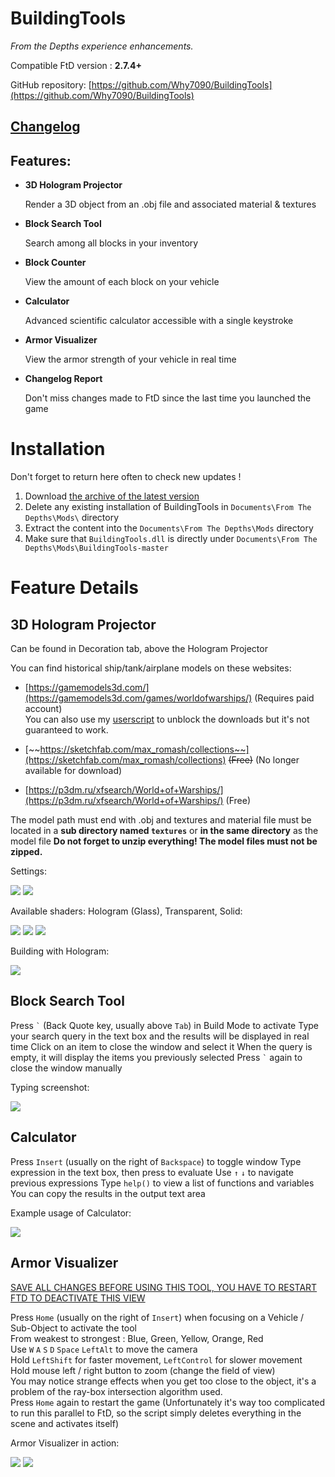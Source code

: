 BuildingTools
=====

*From the Depths experience enhancements.*

Compatible FtD version : **2.7.4+**

GitHub repository: [https://github.com/Why7090/BuildingTools](https://github.com/Why7090/BuildingTools)

[Changelog](https://github.com/Why7090/BuildingTools/blob/master/changelog.txt)
---

Features:
-----

- **3D Hologram Projector**  
  
    Render a 3D object from an .obj file and associated material & textures

- **Block Search Tool**  
  
    Search among all blocks in your inventory

- **Block Counter**  
  
    View the amount of each block on your vehicle

- **Calculator**  
  
    Advanced scientific calculator accessible with a single keystroke

- **Armor Visualizer**  
  
    View the armor strength of your vehicle in real time

- **Changelog Report**  
  
    Don't miss changes made to FtD since the last time you launched the game

Installation
=====

Don't forget to return here often to check new updates !

1. Download [the archive of the latest version](https://github.com/Why7090/BuildingTools/archive/master.zip)
2. Delete any existing installation of BuildingTools in `Documents\From The Depths\Mods\` directory
3. Extract the content into the `Documents\From The Depths\Mods` directory
4. Make sure that `BuildingTools.dll` is directly under `Documents\From The Depths\Mods\BuildingTools-master`

Feature Details
=====

3D Hologram Projector
-----

Can be found in Decoration tab, above the Hologram Projector

You can find historical ship/tank/airplane models on these websites:

- [https://gamemodels3d.com/](https://gamemodels3d.com/games/worldofwarships/) (Requires paid account)   
  You can also use my [userscript](https://greasyfork.org/zh-CN/scripts/406227-unblock-gamemodels3d) to unblock the downloads but it's not guaranteed to work.

- [~~https://sketchfab.com/max_romash/collections~~](https://sketchfab.com/max_romash/collections) ~~(Free)~~ (No longer available for download)

- [https://p3dm.ru/xfsearch/World+of+Warships/](https://p3dm.ru/xfsearch/World+of+Warships/) (Free)

The model path must end with .obj and textures and material file must be located in a **sub directory named `textures`** or **in the same directory** as the model file
**Do not forget to unzip everything! The model files must not be zipped.**

Settings:

[![](https://i.imgur.com/OYwLA1dl.jpg)](https://i.imgur.com/OYwLA1d.jpg) [![](https://i.imgur.com/eCpfUVPl.jpg)](https://i.imgur.com/eCpfUVP.jpg)

Available shaders: Hologram (Glass), Transparent, Solid:

[![](https://i.imgur.com/UpMmzjHm.jpg)](https://i.imgur.com/UpMmzjH.jpg) [![](https://i.imgur.com/XzBF9m0m.jpg)](https://i.imgur.com/XzBF9m0.jpg) [![](https://i.imgur.com/2x3sBhGm.jpg)](https://i.imgur.com/2x3sBhG.jpg)

Building with Hologram:

[![](https://i.imgur.com/hhDehMdl.jpg)](https://i.imgur.com/hhDehMd.jpg)

Block Search Tool
-----

Press `` ` `` (Back Quote key, usually above `Tab`) in Build Mode to activate
Type your search query in the text box and the results will be displayed in real time
Click on an item to close the window and select it
When the query is empty, it will display the items you previously selected
Press `` ` `` again to close the window manually

Typing screenshot:

[![](https://media.giphy.com/media/S9EjFTpMFzrSmU5x7S/giphy.gif)](https://i.imgur.com/iLmL9ZG.gif)

Calculator
-----

Press `Insert` (usually on the right of `Backspace`) to toggle window
Type expression in the text box, then press <Enter> to evaluate
Use `↑` `↓` to navigate previous expressions
Type `help()` to view a list of functions and variables
You can copy the results in the output text area

Example usage of Calculator:

[![](https://i.imgur.com/sTeMcoel.png)](https://i.imgur.com/sTeMcoe.png)

Armor Visualizer
-----

<ins>SAVE ALL CHANGES BEFORE USING THIS TOOL, YOU HAVE TO RESTART FTD TO DEACTIVATE THIS VIEW</ins>

Press `Home` (usually on the right of `Insert`) when focusing on a Vehicle / Sub-Object to activate the tool  
From weakest to strongest : Blue, Green, Yellow, Orange, Red  
Use `W` `A` `S` `D` `Space` `LeftAlt` to move the camera  
Hold `LeftShift` for faster movement, `LeftControl` for slower movement  
Hold mouse left / right button to zoom (change the field of view)  
You may notice strange effects when you get too close to the object, it's a problem of the ray-box intersection algorithm used.  
Press `Home` again to restart the game (Unfortunately it's way too complicated to run this parallel to FtD, so the script simply deletes everything in the scene and activates itself)

Armor Visualizer in action:

[![](https://i.imgur.com/c6CAhDtm.png)](https://i.imgur.com/c6CAhDt.png) [![](https://i.imgur.com/Zr7DwQbm.png)](https://i.imgur.com/Zr7DwQb.png)
